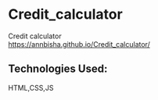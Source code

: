 # Credit_calculator
Credit calculator  
https://annbisha.github.io/Credit_calculator/
## Technologies Used:
HTML,CSS,JS
